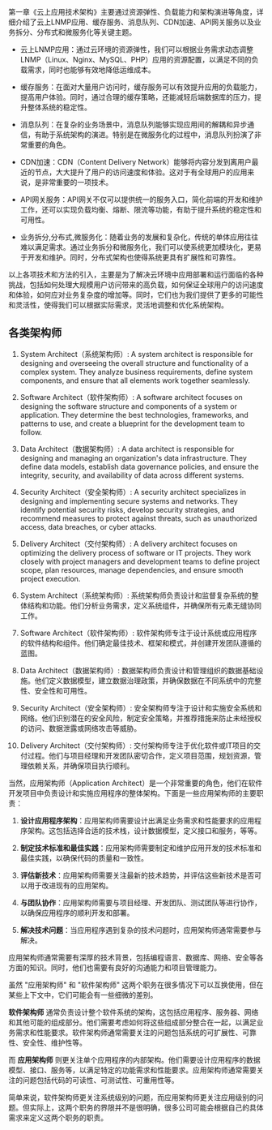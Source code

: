 第一章《云上应用技术架构》主要通过资源弹性、负载能力和架构演进等角度，详细介绍了云上LNMP应用、缓存服务、消息队列、CDN加速、API网关服务以及业务拆分、分布式和微服务化等关键主题。

* 云上LNMP应用：通过云环境的资源弹性，我们可以根据业务需求动态调整LNMP（Linux、Nginx、MySQL、PHP）应用的资源配置，以满足不同的负载需求，同时也能够有效地降低运维成本。

* 缓存服务：在面对大量用户访问时，缓存服务可以有效提升应用的负载能力，提高用户体验。同时，通过合理的缓存策略，还能减轻后端数据库的压力，提升整体系统的稳定性。

* 消息队列：在复杂的业务场景中，消息队列能够实现应用间的解耦和异步通信，有助于系统架构的演进。特别是在微服务化的过程中，消息队列扮演了非常重要的角色。

* CDN加速：CDN（Content Delivery Network）能够将内容分发到离用户最近的节点，大大提升了用户的访问速度和体验。这对于有全球用户的应用来说，是非常重要的一项技术。

* API网关服务：API网关不仅可以提供统一的服务入口，简化前端的开发和维护工作，还可以实现负载均衡、熔断、限流等功能，有助于提升系统的稳定性和可用性。

* 业务拆分,分布式,微服务化：随着业务的发展和复杂化，传统的单体应用往往难以满足需求。通过业务拆分和微服务化，我们可以使系统更加模块化，更易于开发和维护。同时，分布式架构也使得系统更具有扩展性和可靠性。

以上各项技术和方法的引入，主要是为了解决云环境中应用部署和运行面临的各种挑战，包括如何处理大规模用户访问带来的高负载，如何保证全球用户的访问速度和体验，如何应对业务复杂度的增加等。同时，它们也为我们提供了更多的可能性和灵活性，使得我们可以根据实际需求，灵活地调整和优化系统架构。

## 各类架构师

1. System Architect（系统架构师）: A system architect is responsible for designing and overseeing the overall structure and functionality of a complex system. They analyze business requirements, define system components, and ensure that all elements work together seamlessly.

2. Software Architect（软件架构师）: A software architect focuses on designing the software structure and components of a system or application. They determine the best technologies, frameworks, and patterns to use, and create a blueprint for the development team to follow.

3. Data Architect（数据架构师）: A data architect is responsible for designing and managing an organization's data infrastructure. They define data models, establish data governance policies, and ensure the integrity, security, and availability of data across different systems.

4. Security Architect（安全架构师）: A security architect specializes in designing and implementing secure systems and networks. They identify potential security risks, develop security strategies, and recommend measures to protect against threats, such as unauthorized access, data breaches, or cyber attacks.

5. Delivery Architect（交付架构师）: A delivery architect focuses on optimizing the delivery process of software or IT projects. They work closely with project managers and development teams to define project scope, plan resources, manage dependencies, and ensure smooth project execution.

1. System Architect（系统架构师）: 系统架构师负责设计和监督复杂系统的整体结构和功能。他们分析业务需求，定义系统组件，并确保所有元素无缝协同工作。

2. Software Architect（软件架构师）: 软件架构师专注于设计系统或应用程序的软件结构和组件。他们确定最佳技术、框架和模式，并创建开发团队遵循的蓝图。

3. Data Architect（数据架构师）: 数据架构师负责设计和管理组织的数据基础设施。他们定义数据模型，建立数据治理政策，并确保数据在不同系统中的完整性、安全性和可用性。

4. Security Architect（安全架构师）: 安全架构师专注于设计和实施安全系统和网络。他们识别潜在的安全风险，制定安全策略，并推荐措施来防止未经授权的访问、数据泄露或网络攻击等威胁。

5. Delivery Architect（交付架构师）: 交付架构师专注于优化软件或IT项目的交付过程。他们与项目经理和开发团队密切合作，定义项目范围，规划资源，管理依赖关系，并确保项目执行顺利。


当然，应用架构师（Application Architect）是一个非常重要的角色，他们在软件开发项目中负责设计和实施应用程序的整体架构。下面是一些应用架构师的主要职责：

1. **设计应用程序架构**：应用架构师需要设计出满足业务需求和性能要求的应用程序架构。这包括选择合适的技术栈，设计数据模型，定义接口和服务，等等。

2. **制定技术标准和最佳实践**：应用架构师需要制定和维护应用开发的技术标准和最佳实践，以确保代码的质量和一致性。

3. **评估新技术**：应用架构师需要关注最新的技术趋势，并评估这些新技术是否可以用于改进现有的应用架构。

4. **与团队协作**：应用架构师需要与项目经理、开发团队、测试团队等进行协作，以确保应用程序的顺利开发和部署。

5. **解决技术问题**：当应用程序遇到复杂的技术问题时，应用架构师通常需要参与解决。

应用架构师通常需要有深厚的技术背景，包括编程语言、数据库、网络、安全等各方面的知识。同时，他们也需要有良好的沟通能力和项目管理能力。

虽然 "应用架构师" 和 "软件架构师" 这两个职务在很多情况下可以互换使用，但在某些上下文中，它们可能会有一些细微的差别。

**软件架构师** 通常负责设计整个软件系统的架构，这包括应用程序、服务器、网络和其他可能的组成部分。他们需要考虑如何将这些组成部分整合在一起，以满足业务需求和性能要求。软件架构师通常需要关注的问题包括系统的可扩展性、可靠性、安全性、维护性等。

而 **应用架构师** 则更关注单个应用程序的内部架构。他们需要设计应用程序的数据模型、接口、服务等，以满足特定的功能需求和性能要求。应用架构师通常需要关注的问题包括代码的可读性、可测试性、可重用性等。

简单来说，软件架构师更关注系统级别的问题，而应用架构师更关注应用级别的问题。但实际上，这两个职务的界限并不是很明确，很多公司可能会根据自己的具体需求来定义这两个职务的职责。

